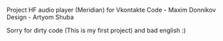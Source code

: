 Project HF audio player (Meridian) for Vkontakte
Code -  Maxim Donnikov
Design - Artyom Shuba

Sorry for dirty code (This is my first project) and bad english :) 